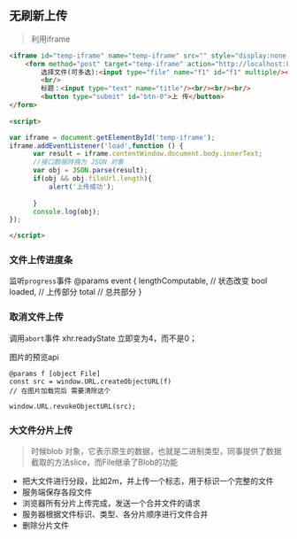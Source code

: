 ## 无刷新上传
> 利用iframe

```html
<iframe id="temp-iframe" name="temp-iframe" src="" style="display:none;"></iframe>
    <form method="post" target="temp-iframe" action="http://localhost:8100" enctype="multipart/form-data">
        选择文件(可多选):<input type="file" name="f1" id="f1" multiple/><br/> input 必须设置 name 属性，否则数据无法发送<br/>
        <br/>
        标题：<input type="text" name="title"/><br/><br/><br/>
        <button type="submit" id="btn-0">上 传</button>
</form>
             
<script>

var iframe = document.getElementById('temp-iframe');
iframe.addEventListener('load',function () {
      var result = iframe.contentWindow.document.body.innerText;
      //接口数据转换为 JSON 对象
      var obj = JSON.parse(result);
      if(obj && obj.fileUrl.length){
          alert('上传成功');
          
      }
      console.log(obj);
});

</script>

```
### 文件上传进度条

监听```progress```事件
@params event   {
    lengthComputable,  // 状态改变 bool
    loaded,            // 上传部分
    total              // 总共部分
}


### 取消文件上传

调用```abort```事件  xhr.readyState 立即变为4，而不是0；



图片的预览api
```JS
@params f [object File]
const src = window.URL.createObjectURL(f)
// 在图片加载完后 需要清除这个

window.URL.revokeObjectURL(src);
```

### 大文件分片上传
> 时候blob 对象，它表示原生的数据，也就是二进制类型，同事提供了数据截取的方法slice，而File继承了Blob的功能

- 把大文件进行分段，比如2m，并上传一个标志，用于标识一个完整的文件
- 服务端保存各段文件
- 浏览器所有分片上传完成，发送一个合并文件的请求
- 服务器根据文件标识、类型、各分片顺序进行文件合并
- 删除分片文件
